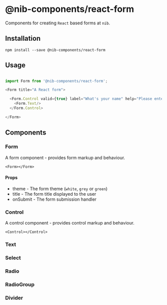 # @nib-components/react-form

Components for creating `React` based forms at `nib`.

## Installation

    npm install --save @nib-components/react-form

## Usage

```javascript

import Form from '@nib-components/react-form';

<Form title="A React form">

  <Form.Control valid={true} label="What's your name" help="Please enter your first name.">
    <Form.Text/>
  </Form.Control>

</Form>
```

## Components

### Form

A form component - provides form markup and behaviour.

```
<Form></Form>
```

#### Props

- theme - The form theme (`white`, `grey` or `green`)
- title - The form title displayed to the user
- onSubmit - The form submission handler

### Control

A control component - provides control markup and behaviour.

```
<Control></Control>
```


### Text

### Select

### Radio

### RadioGroup

### Divider